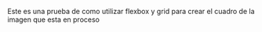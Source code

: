 Este es una prueba de como utilizar flexbox y grid para crear el cuadro de la imagen que esta en proceso
